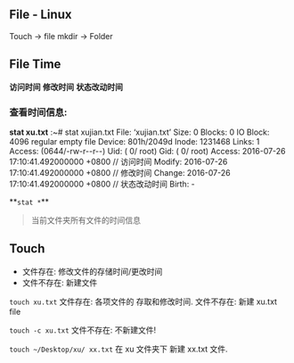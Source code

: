 ## File - Linux

Touch → file
mkdir → Folder




## File Time
**访问时间**
**修改时间**
**状态改动时间**


### 查看时间信息:
**stat xu.txt**
	:~# stat xujian.txt
	  File: ‘xujian.txt’
	  Size: 0         	Blocks: 0          IO Block: 4096   regular empty file
	Device: 801h/2049d	Inode: 1231468     Links: 1
	Access: (0644/-rw-r--r--)  Uid: (    0/    root)   Gid: (    0/    root)
	Access: 2016-07-26 17:10:41.492000000 +0800
	// 访问时间
	Modify: 2016-07-26 17:10:41.492000000 +0800
	// 修改时间
	Change: 2016-07-26 17:10:41.492000000 +0800
	// 状态改动时间
	 Birth: -

**`stat *`\*\*
> 当前文件夹所有文件的时间信息





## Touch 
- 文件存在:   修改文件的存储时间/更改时间
- 文件不存在: 新建文件



`touch xu.txt`
文件存在:  各项文件的 存取和修改时间.
文件不存在: 新建 xu.txt file

`touch -c xu.txt`
文件不存在: 不新建文件!





`touch ~/Desktop/xu/ xx.txt`
在 xu 文件夹下 新建 xx.txt 文件.

 









